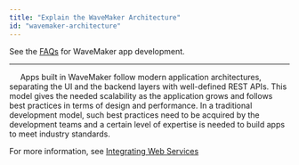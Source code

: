 ```yaml
---
title: "Explain the WaveMaker Architecture"
id: "wavemaker-architecture"
---
```

See the [FAQs](/learn/app-development/wavemaker-app-development-faqs) for WaveMaker app development. 

---
     
Apps built in WaveMaker follow modern application architectures, separating the UI and the backend layers with well-defined REST APIs. This model gives the needed scalability as the application grows and follows best practices in terms of design and performance. In a traditional development model, such best practices need to be acquired by the development teams and a certain level of expertise is needed to build apps to meet industry standards. 

For more information, see [Integrating Web Services](/learn/app-development/services/web-services/web-services/#overview)   

